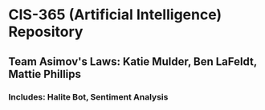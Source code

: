 # CIS-365 (Artificial Intelligence) Repository
## Team Asimov's Laws: Katie Mulder, Ben LaFeldt, Mattie Phillips
### Includes: Halite Bot, Sentiment Analysis